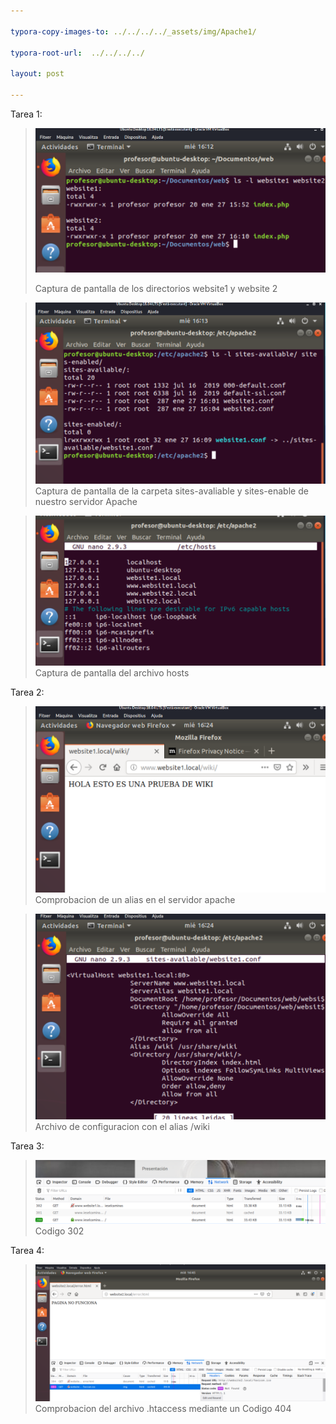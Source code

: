 ```yaml
---

typora-copy-images-to: ../../../../_assets/img/Apache1/

typora-root-url:  ../../../../

layout: post

---
```


Tarea 1:

> ![T1_1](/_assets/img/Apache1/T1_1.png)
> 
>
> Captura de pantalla de los directorios website1 y website 2




>![T1_2](/_assets/img/Apache1/T1_2.png)
> Captura de pantalla de la carpeta sites-avaliable y sites-enable de nuestro servidor Apache

> ![T1_3](/_assets/img/Apache1/T1_3.png)
>Captura de pantalla del archivo hosts

Tarea 2:



> ![T2_1](/_assets/img/Apache1/T2_1.png)Comprobacion de un alias en el servidor apache



> ![T2_2](/_assets/img/Apache1/T2_2.png)Archivo de configuracion con el alias /wiki



Tarea 3:

> ![T3_1](/_assets/img/Apache1/T3_1.png)Codigo 302



Tarea 4:

> ![T4_1](/_assets/img/Apache1/T4_1.png)Comprobacion del archivo .htaccess mediante un Codigo 404

